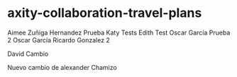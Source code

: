 # axity-collaboration-travel-plans
Aimee Zuñiga Hernandez
Prueba Katy
Tests
Edith Test
Oscar García
Prueba 2 Oscar García
Ricardo Gonzalez 2


David Cambio

Nuevo cambio de alexander Chamizo
